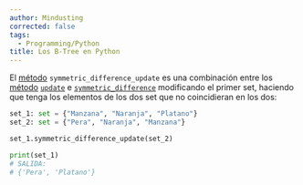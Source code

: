 ```yaml
---
author: Mindusting
corrected: false
tags:
  - Programming/Python
title: Los B-Tree en Python
---
```


El [método](../../classes/py_method.md) `symmetric_difference_update` es una combinación entre los [método](../../classes/py_method.md) [`update`](set_update.md) e [`symmetric_difference`](set_symmetric_difference.md) modificando el primer set, haciendo que tenga los elementos de los dos set que no coincidieran en los dos:

```py
set_1: set = {"Manzana", "Naranja", "Platano"}
set_2: set = {"Pera", "Naranja", "Manzana"}

set_1.symmetric_difference_update(set_2)

print(set_1)
# SALIDA:
# {'Pera', 'Platano'}
```
